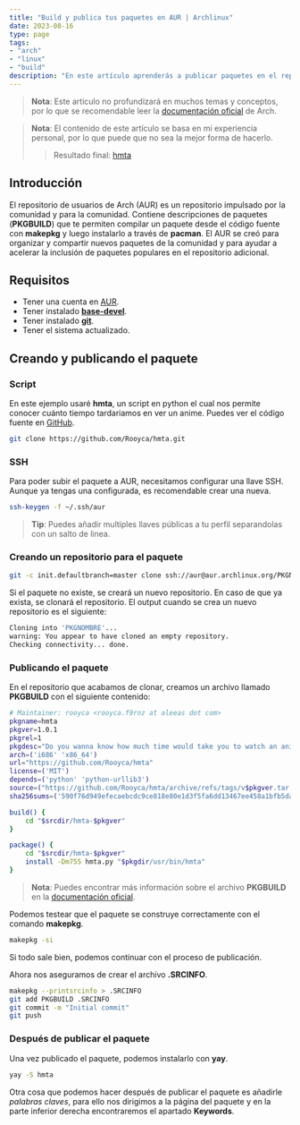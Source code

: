```yaml
---
title: "Build y publica tus paquetes en AUR | Archlinux"
date: 2023-08-16
type: page
tags: 
- "arch"
- "linux"
- "build"
description: "En este artículo aprenderás a publicar paquetes en el repositorio de usuarios (AUR) de Arch."
---
```


> **Nota**: Este artículo no profundizará en muchos temas y conceptos, por lo que se recomendable leer la [documentación oficial](https://wiki.archlinux.org/title/Arch_User_Repository) de Arch.

> **Nota**: El contenido de este artículo se basa en mi experiencia personal, por lo que puede que no sea la mejor forma de hacerlo.
>> Resultado final: [hmta](https://aur.archlinux.org/packages/hmta/)


## Introducción

El repositorio de usuarios de Arch (AUR) es un repositorio impulsado por la comunidad y para la comunidad. Contiene descripciones de paquetes (**PKGBUILD**) que te permiten compilar un paquete desde el código fuente con **makepkg** y luego instalarlo a través de **pacman**. El AUR se creó para organizar y compartir nuevos paquetes de la comunidad y para ayudar a acelerar la inclusión de paquetes populares en el repositorio adicional.

## Requisitos

- Tener una cuenta en [AUR](https://aur.archlinux.org/).
- Tener instalado [**base-devel**](https://archlinux.org/packages/?name=base-devel).
- Tener instalado [**git**](https://archlinux.org/packages/?name=git).
- Tener el sistema actualizado.

## Creando y publicando el paquete

### Script

En este ejemplo usaré **hmta**, un script en python el cual nos permite conocer cuánto tiempo tardariamos en ver un anime. Puedes ver el código fuente en [GitHub](https://github.com/Rooyca/hmta).


```bash
git clone https://github.com/Rooyca/hmta.git
```

### SSH

Para poder subir el paquete a AUR, necesitamos configurar una llave SSH. Aunque ya tengas una configurada, es recomendable crear una nueva.

```bash
ssh-keygen -f ~/.ssh/aur
```

> **Tip**: Puedes añadir multiples llaves públicas a tu perfil separandolas con un salto de linea.

### Creando un repositorio para el paquete

```bash
git -c init.defaultbranch=master clone ssh://aur@aur.archlinux.org/PKGNOMBRE.git
```

Si el paquete no existe, se creará un nuevo repositorio. En caso de que ya exista, se clonará el repositorio. El output cuando se crea un nuevo repositorio es el siguiente:

```bash
Cloning into 'PKGNOMBRE'...
warning: You appear to have cloned an empty repository.
Checking connectivity... done.
```

### Publicando el paquete

En el repositorio que acabamos de clonar, creamos un archivo llamado **PKGBUILD** con el siguiente contenido:

```bash
# Maintainer: rooyca <rooyca.f9rnz at aleeas dot com>
pkgname=hmta
pkgver=1.0.1
pkgrel=1
pkgdesc="Do you wanna know how much time would take you to watch an anime? Well, this is your tool."
arch=('i686' 'x86_64')
url="https://github.com/Rooyca/hmta"
license=('MIT')
depends=('python' 'python-urllib3')
source=("https://github.com/Rooyca/hmta/archive/refs/tags/v$pkgver.tar.gz")
sha256sums=('590f76d949efecaebcdc9ce818e80e1d3f5fa6dd13467ee458a1bfb5dafe29f9')

build() {
    cd "$srcdir/hmta-$pkgver"
}

package() {
    cd "$srcdir/hmta-$pkgver"
    install -Dm755 hmta.py "$pkgdir/usr/bin/hmta"
}
```

> **Nota**: Puedes encontrar más información sobre el archivo **PKGBUILD** en la [documentación oficial](https://wiki.archlinux.org/title/PKGBUILD).

Podemos testear que el paquete se construye correctamente con el comando **makepkg**.

```bash
makepkg -si
```

Si todo sale bien, podemos continuar con el proceso de publicación.

Ahora nos aseguramos de crear el archivo **.SRCINFO**.

```bash
makepkg --printsrcinfo > .SRCINFO
git add PKGBUILD .SRCINFO
git commit -m "Initial commit"
git push
```

### Después de publicar el paquete

Una vez publicado el paquete, podemos instalarlo con **yay**.

```bash
yay -S hmta
```

Otra cosa que podemos hacer después de publicar el paquete es añadirle *palabras claves*, para ello nos dirigimos a la página del paquete y en la parte inferior derecha encontraremos el apartado **Keywords**.